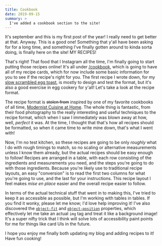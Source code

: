 ```yaml
---
title: Cookbook
date: 2019-09-15
summary: >
  I've added a cookbook section to the site!
---
```


It's september and this is my first post of the year! I really need to get better at that. Anyway. This is a good one! Something that y'all have been asking for for a long time, and something I've finally gotten around to kinda sorta doing, is finally here on the site! MY RECIPES!

That's right! That food that I Instagram all the time, I'm finally going to start putting those recipes online! It's all under [/cookbook](/cookbook), which is going to have all of my recipe cards, which for now include some basic information for you to see if the recipe's right for you. The first recipe I wrote down, for my [slow scrambled egg toast](/cookbook/slow-scrambled-egg-toast), is mostly to design and test the format, but it's also a good exercise in egg cookery for y'all! Let's take a look at the recipe format.

The recipe format is ~~stolen from~~ inspired by one of my favorite cookbooks of all time, [Modernist Cuisine at Home](https://modernistcuisine.com/books/modernist-cuisine-at-home/). The whole thing is fantastic, from their food photography to the really interesting and useful techniques to the recipe format, which when I saw I immediately was blown away at how, well, _perfect_ it was. At the time, I thought that that's how all recipes should be formatted, so when it came time to write mine down, that's what I went with!

Now, I'm no test kitchen, so these recipes are going to be only _roughly_ what I do with rough timings to match, so no scaling or alternative measurements unless I know them already, but the actual recipes should be easy enough to follow! Recipes are arranged in a table, with each row consisting of the ingredients and measurements you need, and the steps you're going to do with those ingredients. Because you're likely use to traditional recipe layouts, an easy "conversion" is to read the first two columns for what you're going to use, and the last for your instructions. This recipe layout I feel makes _mise en place_ easier and the overall recipe easier to follow.

In terms of the actual technical stuff that went in to making this, I've tried to keep it as accessible as possible, but I'm working with tables in tables. If you find it wonky, please let me know; I'd love help improving it! I've also discovered the [`object-fit`](https://developer.mozilla.org/en-US/docs/Web/CSS/object-fit) and [`object-position`](https://developer.mozilla.org/en-US/docs/Web/CSS/object-position) properties, which effectively let me take an actual `img` tag and treat it like a background image! It's a super nifty trick that I think will solve lots of accessibility paint points for me for things like card UIs in the future.

I hope you enjoy me finally both updating my blog and adding recipes to it! Have fun cooking!
